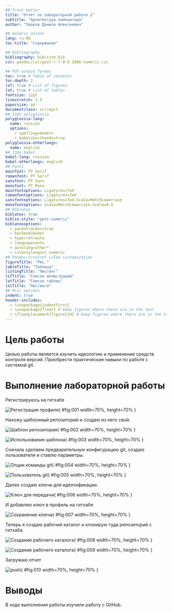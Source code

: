 ```yaml
---
## Front matter
title: "Отчёт по лабораторной работе 2"
subtitle: "Архитектура компьютера"
author: "Ушаков Данила Алексеевич"

## Generic otions
lang: ru-RU
toc-title: "Содержание"

## Bibliography
bibliography: bib/cite.bib
csl: pandoc/csl/gost-r-7-0-5-2008-numeric.csl

## Pdf output format
toc: true # Table of contents
toc-depth: 2
lof: true # List of figures
lot: true # List of tables
fontsize: 12pt
linestretch: 1.5
papersize: a4
documentclass: scrreprt
## I18n polyglossia
polyglossia-lang:
  name: russian
  options:
	- spelling=modern
	- babelshorthands=true
polyglossia-otherlangs:
  name: english
## I18n babel
babel-lang: russian
babel-otherlangs: english
## Fonts
mainfont: PT Serif
romanfont: PT Serif
sansfont: PT Sans
monofont: PT Mono
mainfontoptions: Ligatures=TeX
romanfontoptions: Ligatures=TeX
sansfontoptions: Ligatures=TeX,Scale=MatchLowercase
monofontoptions: Scale=MatchLowercase,Scale=0.9
## Biblatex
biblatex: true
biblio-style: "gost-numeric"
biblatexoptions:
  - parentracker=true
  - backend=biber
  - hyperref=auto
  - language=auto
  - autolang=other*
  - citestyle=gost-numeric
## Pandoc-crossref LaTeX customization
figureTitle: "Рис."
tableTitle: "Таблица"
listingTitle: "Листинг"
lofTitle: "Список иллюстраций"
lotTitle: "Список таблиц"
lolTitle: "Листинги"
## Misc options
indent: true
header-includes:
  - \usepackage{indentfirst}
  - \usepackage{float} # keep figures where there are in the text
  - \floatplacement{figure}{H} # keep figures where there are in the text
---
```


# Цель работы

Целью работы является изучить идеологию и применение средств контроля версий. Приобрести практические навыки по работе с системой git.

# Выполнение лабораторной работы

Регистрируюсь на гитхабе

![Регистрация профиля](image/01.png){ #fig:001 width=70%, height=70% }

Нахожу шаблонный репозиторий и создаю из него свой.

![Шаблон репозитория](image/02.png){ #fig:002 width=70%, height=70% }

![Использование шаблона](image/03.png){ #fig:003 width=70%, height=70% }

Сначала сделаем предварительную конфигурацию git, создаю пользователя и ставлю параметры.

![Опции команды git](image/04.png){ #fig:004 width=70%, height=70% }

![Пользователь git](image/05.png){ #fig:005 width=70%, height=70% }

Далее создаю ключи для идентификации.

![Ключ для передачи](image/06.png){ #fig:006 width=70%, height=70% }

И добавляю ключ в профиль на гитхабе

![Сохранение ключа](image/07.png){ #fig:007 width=70%, height=70% }

Теперь я создаю рабочий каталог и клонирую туда репозиторий с гитхаба.

![Создание рабочего каталога](image/08.png){ #fig:008 width=70%, height=70% }

![Создание рабочего каталога](image/09.png){ #fig:009 width=70%, height=70% }

Загружаю отчет

![push](image/10.png){ #fig:010 width=70%, height=70% }

# Выводы

В ходе выполнения работы изучили работу с GitHub.
